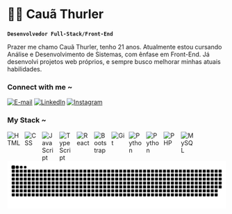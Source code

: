 # 👨‍💻 Cauã Thurler 

**`Desenvolvedor Full-Stack/Front-End`**

Prazer me chamo Cauã Thurler, tenho 21 anos. Atualmente estou cursando Análise e Desenvolvimento de
Sistemas, com ênfase em Front-End. Já desenvolvi projetos web próprios, e sempre
busco melhorar minhas atuais habilidades. 

### Connect with me ~
[![E-mail](https://img.shields.io/badge/-Email-000?style=for-the-badge&logo=microsoft-outlook&logoColor=FF00F6&color:FFF)](eu.ctpa2003@gmail.com)
[![LinkedIn](https://img.shields.io/badge/-LinkedIn-000?style=for-the-badge&logo=linkedin&logoColor=FF00F6&color:FFF)](https://www.linkedin.com/in/cauã-thurler)
[![Instagram](https://img.shields.io/badge/-Instagram-000?style=for-the-badge&logo=instagram&logoColor=FF00F6&color:FFF)](https://www.instagram.com/thurler.png/)


### My Stack ~

<img
  align="left"
  alt="HTML"
  title="HTML"
  width="30px"
  style="padding-right: 10px"
  src="https://cdn.jsdelivr.net/gh/devicons/devicon@latest/icons/html5/html5-original.svg"
/>
<img
  align="left"
  alt="CSS"
  title="CSS"
  width="30px"
  style="padding-right: 10px"
  src="https://cdn.jsdelivr.net/gh/devicons/devicon@latest/icons/css3/css3-original.svg"
/>
<img
  align="left"
  alt="JavaScript"
  title="JavaScript"
  width="30px"
  style="padding-right: 10px"
  src="https://cdn.jsdelivr.net/gh/devicons/devicon@latest/icons/javascript/javascript-original.svg"
/>
<img
  align="left"
  alt="TypeScript"
  title="TypeScript"
  width="30px"
  style="padding-right: 10px"
  src="https://cdn.jsdelivr.net/gh/devicons/devicon@latest/icons/typescript/typescript-original.svg"
/>
<img
  align="left"
  alt="React"
  title="React"
  width="30px"
  style="padding-right: 10px"
  src="https://cdn.jsdelivr.net/gh/devicons/devicon@latest/icons/react/react-original.svg"
/>
<img
  align="left"
  alt="Bootstrap"
  title="Bootstrap"
  width="30px"
  style="padding-right: 10px"
  src="https://cdn.jsdelivr.net/gh/devicons/devicon@latest/icons/bootstrap/bootstrap-original.svg"
/>
<img
  align="left"
  alt="Git"
  title="Git"
  width="30px"
  style="padding-right: 10px"
  src="https://cdn.jsdelivr.net/gh/devicons/devicon@latest/icons/git/git-original.svg"
/>
<img
  align="left"
  alt="Python"
  title="Python"
  width="30px"
  style="padding-right: 10px"
  src="https://cdn.jsdelivr.net/gh/devicons/devicon@latest/icons/python/python-original.svg"
/>

<img
  align="left"
  alt="Python"
  title="Python"
  width="30px"
  style="padding-right: 10px"
  src="https://cdn.jsdelivr.net/gh/devicons/devicon@latest/icons/wordpress/wordpress-plain.svg"
/>

<img
  align="left"
  alt="PHP"
  title="PHP"
  width="30px"
  style="padding-right: 10px"
  src="https://cdn.jsdelivr.net/gh/devicons/devicon@latest/icons/php/php-original.svg"
/>

<img
  align="left"
  alt="MySQL"
  title="MySQL"
  width="30px"
  style="padding-right: 10px"
  src="https://cdn.jsdelivr.net/gh/devicons/devicon@latest/icons/mysql/mysql-original.svg"
/>


<br />
<br />

<picture align="center">
  <source
    media="(prefers-color-scheme: dark)"
    srcset="
      https://raw.githubusercontent.com/mari4souza/mari4souza/output/github-contribution-grid-snake-dark.svg
    "
  />
  <source
    media="(prefers-color-scheme: light)"
    srcset="
      https://raw.githubusercontent.com/mari4souza/mari4souza/output/github-contribution-grid-snake-dark.svg
    "
  />
  <img
    align="center"
    alt="github contribution grid snake animation"
    src="https://raw.githubusercontent.com/mari4souza/mari4souza/output/github-contribution-grid-snake.svg"
  />
</picture>
